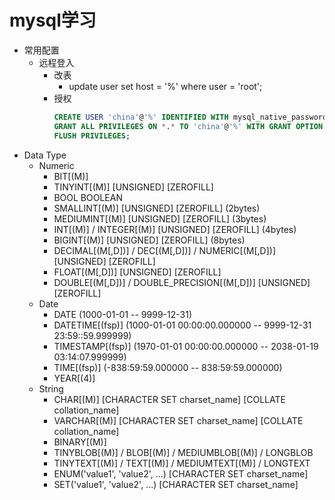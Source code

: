 # mysql学习
- 常用配置
  - 远程登入
    - 改表
      - update user set host = '%' where user = 'root';
    - 授权
      ```sql
      CREATE USER 'china'@'%' IDENTIFIED WITH mysql_native_password BY 'chinese';
      GRANT ALL PRIVILEGES ON *.* TO 'china'@'%' WITH GRANT OPTION;
      FLUSH PRIVILEGES;
      ```
- Data Type
  - Numeric
    - BIT[(M)]
    - TINYINT[(M)] [UNSIGNED] [ZEROFILL]
    - BOOL BOOLEAN
    - SMALLINT[(M)] [UNSIGNED] [ZEROFILL] (2bytes)
    - MEDIUMINT[(M)] [UNSIGNED] [ZEROFILL] (3bytes)
    - INT[(M)] / INTEGER[(M)] [UNSIGNED] [ZEROFILL] (4bytes)
    - BIGINT[(M)] [UNSIGNED] [ZEROFILL] (8bytes)
    - DECIMAL[(M[,D])] / DEC[(M[,D])] / NUMERIC[(M[,D])] [UNSIGNED] [ZEROFILL]
    - FLOAT[(M[,D])] [UNSIGNED] [ZEROFILL]
    - DOUBLE[(M[,D])] / DOUBLE_PRECISION[(M[,D])] [UNSIGNED] [ZEROFILL]
  - Date
    - DATE (1000-01-01 -- 9999-12-31)
    - DATETIME[(fsp)] (1000-01-01 00:00:00.000000 -- 9999-12-31 23:59::59.999999)
    - TIMESTAMP[(fsp)] (1970-01-01 00:00:00.000000 -- 2038-01-19 03:14:07.999999)
    - TIME[(fsp)] (-838:59:59.000000 -- 838:59:59.000000)
    - YEAR[(4)]
  - String
    - CHAR[(M)] [CHARACTER SET charset_name] [COLLATE collation_name]
    - VARCHAR[(M)] [CHARACTER SET charset_name] [COLLATE collation_name]
    - BINARY[(M)]
    - TINYBLOB[(M)] / BLOB[(M)] / MEDIUMBLOB[(M)] / LONGBLOB
    - TINYTEXT[(M)] / TEXT[(M)] / MEDIUMTEXT[(M)] / LONGTEXT
    - ENUM('value1', 'value2', ...) [CHARACTER SET charset_name]
    - SET('value1', 'value2', ...) [CHARACTER SET charset_name]
